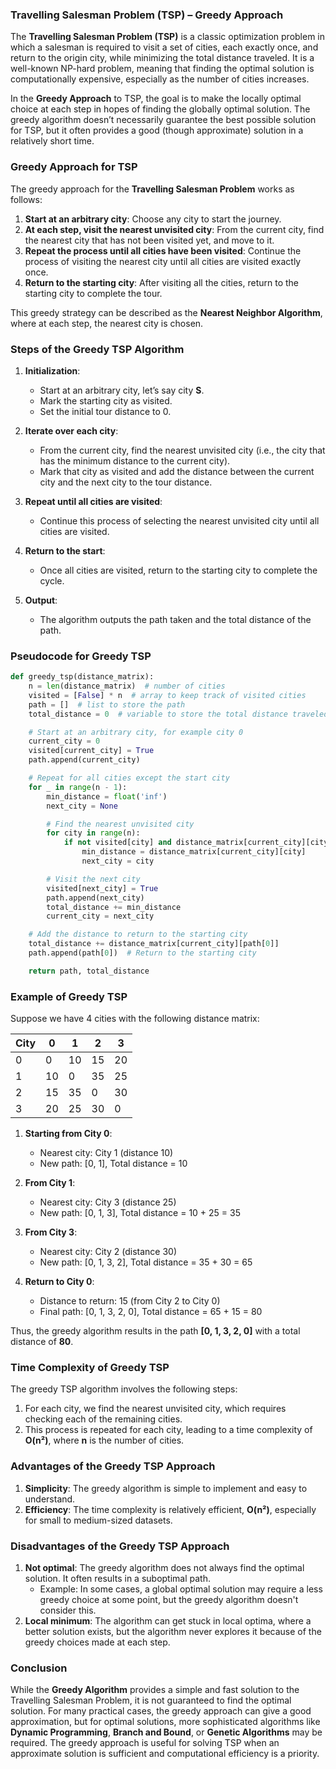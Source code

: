 ### **Travelling Salesman Problem (TSP) – Greedy Approach**

The **Travelling Salesman Problem (TSP)** is a classic optimization problem in which a salesman is required to visit a set of cities, each exactly once, and return to the origin city, while minimizing the total distance traveled. It is a well-known NP-hard problem, meaning that finding the optimal solution is computationally expensive, especially as the number of cities increases.

In the **Greedy Approach** to TSP, the goal is to make the locally optimal choice at each step in hopes of finding the globally optimal solution. The greedy algorithm doesn’t necessarily guarantee the best possible solution for TSP, but it often provides a good (though approximate) solution in a relatively short time.

### **Greedy Approach for TSP**

The greedy approach for the **Travelling Salesman Problem** works as follows:

1. **Start at an arbitrary city**: Choose any city to start the journey.
2. **At each step, visit the nearest unvisited city**: From the current city, find the nearest city that has not been visited yet, and move to it.
3. **Repeat the process until all cities have been visited**: Continue the process of visiting the nearest city until all cities are visited exactly once.
4. **Return to the starting city**: After visiting all the cities, return to the starting city to complete the tour.

This greedy strategy can be described as the **Nearest Neighbor Algorithm**, where at each step, the nearest city is chosen.

### **Steps of the Greedy TSP Algorithm**

1. **Initialization**:
   - Start at an arbitrary city, let’s say city **S**.
   - Mark the starting city as visited.
   - Set the initial tour distance to 0.

2. **Iterate over each city**:
   - From the current city, find the nearest unvisited city (i.e., the city that has the minimum distance to the current city).
   - Mark that city as visited and add the distance between the current city and the next city to the tour distance.
   
3. **Repeat until all cities are visited**:
   - Continue this process of selecting the nearest unvisited city until all cities are visited.

4. **Return to the start**:
   - Once all cities are visited, return to the starting city to complete the cycle.

5. **Output**:
   - The algorithm outputs the path taken and the total distance of the path.

### **Pseudocode for Greedy TSP**

```python
def greedy_tsp(distance_matrix):
    n = len(distance_matrix)  # number of cities
    visited = [False] * n  # array to keep track of visited cities
    path = []  # list to store the path
    total_distance = 0  # variable to store the total distance traveled

    # Start at an arbitrary city, for example city 0
    current_city = 0
    visited[current_city] = True
    path.append(current_city)

    # Repeat for all cities except the start city
    for _ in range(n - 1):
        min_distance = float('inf')
        next_city = None

        # Find the nearest unvisited city
        for city in range(n):
            if not visited[city] and distance_matrix[current_city][city] < min_distance:
                min_distance = distance_matrix[current_city][city]
                next_city = city

        # Visit the next city
        visited[next_city] = True
        path.append(next_city)
        total_distance += min_distance
        current_city = next_city

    # Add the distance to return to the starting city
    total_distance += distance_matrix[current_city][path[0]]
    path.append(path[0])  # Return to the starting city

    return path, total_distance
```

### **Example of Greedy TSP**

Suppose we have 4 cities with the following distance matrix:

| City | 0  | 1  | 2  | 3  |
|------|----|----|----|----|
| 0    | 0  | 10 | 15 | 20 |
| 1    | 10 | 0  | 35 | 25 |
| 2    | 15 | 35 | 0  | 30 |
| 3    | 20 | 25 | 30 | 0  |

1. **Starting from City 0**:
   - Nearest city: City 1 (distance 10)
   - New path: [0, 1], Total distance = 10

2. **From City 1**:
   - Nearest city: City 3 (distance 25)
   - New path: [0, 1, 3], Total distance = 10 + 25 = 35

3. **From City 3**:
   - Nearest city: City 2 (distance 30)
   - New path: [0, 1, 3, 2], Total distance = 35 + 30 = 65

4. **Return to City 0**:
   - Distance to return: 15 (from City 2 to City 0)
   - Final path: [0, 1, 3, 2, 0], Total distance = 65 + 15 = 80

Thus, the greedy algorithm results in the path **[0, 1, 3, 2, 0]** with a total distance of **80**.

### **Time Complexity of Greedy TSP**
The greedy TSP algorithm involves the following steps:
1. For each city, we find the nearest unvisited city, which requires checking each of the remaining cities.
2. This process is repeated for each city, leading to a time complexity of **O(n²)**, where **n** is the number of cities.

### **Advantages of the Greedy TSP Approach**
1. **Simplicity**: The greedy algorithm is simple to implement and easy to understand.
2. **Efficiency**: The time complexity is relatively efficient, **O(n²)**, especially for small to medium-sized datasets.

### **Disadvantages of the Greedy TSP Approach**
1. **Not optimal**: The greedy algorithm does not always find the optimal solution. It often results in a suboptimal path.
   - Example: In some cases, a global optimal solution may require a less greedy choice at some point, but the greedy algorithm doesn't consider this.
2. **Local minimum**: The algorithm can get stuck in local optima, where a better solution exists, but the algorithm never explores it because of the greedy choices made at each step.

### **Conclusion**
While the **Greedy Algorithm** provides a simple and fast solution to the Travelling Salesman Problem, it is not guaranteed to find the optimal solution. For many practical cases, the greedy approach can give a good approximation, but for optimal solutions, more sophisticated algorithms like **Dynamic Programming**, **Branch and Bound**, or **Genetic Algorithms** may be required. The greedy approach is useful for solving TSP when an approximate solution is sufficient and computational efficiency is a priority.
